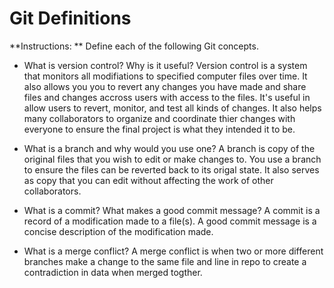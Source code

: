 # Git Definitions

**Instructions: ** Define each of the following Git concepts.

* What is version control?  Why is it useful?
Version control is a system that monitors all modifiations to specified computer files over time. It also allows you you to revert any changes you have made and share files and changes accross users with access to the files. It's useful in allow users to revert, monitor, and test all kinds of changes. It also helps many collaborators to organize and coordinate thier changes with everyone to ensure the final project is what they intended it to be.

* What is a branch and why would you use one?
A branch is copy of the original files that you wish to edit or make changes to. You use a branch to ensure the files can be reverted back to its origal state. It also serves as copy that you can edit without affecting the work of other collaborators.

* What is a commit? What makes a good commit message?
A commit is a record of a modification made to a file(s). A good commit message is a concise description of the modification made.

* What is a merge conflict?
A merge conflict is when two or more different branches make a change to the same file and line in repo to create a contradiction in data when merged togther.